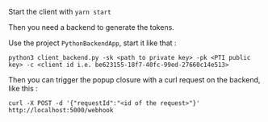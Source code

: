 Start the client with `yarn start`

Then you need a backend to generate the tokens.

Use the project `PythonBackendApp`, start it like that :

```
python3 client_backend.py -sk <path to private key> -pk <PTI public key> -c <client id i.e. be623155-18f7-40fc-99ed-27660c14e513>
```

Then you can trigger the popup closure with a curl request on the backend, like this :

```
curl -X POST -d '{"requestId":"<id of the request>"}' http://localhost:5000/webhook
```
